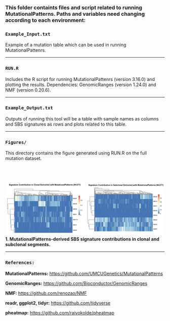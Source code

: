### This folder containts files and script related to running **MutationalPatterns**. Paths and variables need changing according to each environment:


### `Example_Input.txt`
Example of a mutation table which can be used in running MutationalPattenrs. 

---

### `RUN.R`
Includes the R script for running MutationalPattenrs (version 3.16.0) and plotting the results.
Dependencies: GenomicRanges (version 1.24.0) and NMF (version 0.20.6). 

---

### `Example_Output.txt`
Outputs of running this tool will be a table with sample names as columns and SBS signatures as rows and plots related to this table.

---

### `Figures/`

This directory contains the figure generated using RUN.R on the full mutation dataset.
<br><br>
<br><br>

![Figure 1](Figures/Figure1.png)
**1. MutationalPatterns-derived SBS signature contributions in clonal and subclonal segments.**

---

### `References:`

**MutationalPatterns:** https://github.com/UMCUGenetics/MutationalPatterns

**GenomicRanges:** https://github.com/Bioconductor/GenomicRanges

**NMF:** https://github.com/renozao/NMF

**readr, ggplot2, tidyr:** https://github.com/tidyverse

**pheatmap:** https://github.com/raivokolde/pheatmap
